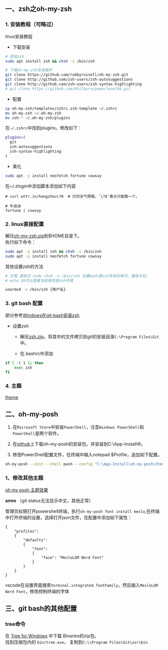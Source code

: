 ## 一、zsh之oh-my-zsh

### 1. 安装教程（可略过）

  linux安装教程

+ 下载安装

```bash
# 安装zsh
sudo apt install zsh && chsh -s /bin/zsh

# 下载oh-my-zsh及其插件
git clone https://github.com/robbyrussell/oh-my-zsh.git
git clone http://github.com/zsh-users/zsh-autosuggestions
git clone http://github.com/zsh-users/zsh-syntax-highlighting
# git clone https://github.com/bhilburn/powerlevel9k.git
```

+ 配置

```bash
cp oh-my-zsh/templates/zshrc.zsh-template ~/.zshrc
mv oh-my-zsh ~/.oh-my-zsh
mv zsh-* ~/.oh-my-zsh/plugins
```

在```~/.zshrc```中找到plugins，修改如下：

```bash
plugins=(
  git
  zsh-autosuggestions
  zsh-syntax-highlighting
)
```

+ 美化

```bash
sudo apt -y install neofetch fortune cowsay
```

  在~/.zlogin中添加脚本添加如下内容

```shell
# curl wttr.in/hangzhou\?0  # 打印天气预报，`\?0`表示只取第一个。

# 牛说诗
fortune | cowsay
```

### 2. linux直接配置

解压[oh-my-zsh.zip](./file/bash/oh-my-zsh.zip)到$HOME目录下。  
执行如下命令：
```bash
sudo apt -y install zsh && chsh -s /bin/zsh
sudo apt -y install neofetch fortune cowsay
```

其他设置zsh的方法

```bash
# 见鬼 遇到过 sudo chsh -s /bin/zsh 设置bash是zsh失败的情况，重启才好。
# echo $0可以查看当前是否是zsh环境

usermod -s /bin/zsh {用户名}
```

### 3. git bash 配置

部分参考[Windows在git-bash安装zsh](https://zhuanlan.zhihu.com/p/544684073)

+ 设置zsh

  + 解压[zsh.zip](./file/bash/zsh-5.9-2-x86_64.pkg.zip)，将其中的文件拷贝到git的安装目录```C:\Program Files\Git```中。

  + 在.bashrc中添加

```bash
if [ -t 1 ]; then
    exec zsh
fi
```

### 4. 主题

[theme](https://github.com/ohmyzsh/ohmyzsh/wiki/themes)

## 二、oh-my-posh


1. 在```Microsoft Store```中安装```PowerShell```，注意```Windows PowerShell```和```PowerShell```是两个软件。

2. 在[github](https://github.com/JanDeDobbeleer/oh-my-posh/releases/)上下载oh-my-posh的安装包，并安装到C:\App-Install中。

3. 修改PowerShell配置文件，在终端中输入notepad $Profile，追加如下配置。

```bash
oh-my-posh --init --shell pwsh --config "C:\App-Install\oh-my-posh\themes\zash.omp.json" | Invoke-Expression
```

### 1、修改其他主题

  [oh my posh 主题效果](https://ohmyposh.dev/docs/themes)

**amro** （git status无法显示中文，其他正常）

管理员权限打开powershell终端，执行```oh-my-posh font install meslo```,在终端中打开终端的设置，选择打开json文件，在配置中添加如下属性：

```
{
    "profiles":
    {
        "defaults":
        {
            "font":
            {
                "face": "MesloLGM Nerd Font"
            }
        }
    }
}
```

  vscode在设置界面搜索```terminal.integrated.fontFamily```，然后输入```MesloLGM Nerd Font```，修改控制终端的字体

## 三、git bash的其他配置

### tree命令

  在 [Tree for Windows](https://gnuwin32.sourceforge.net/packages/tree.htm) 中下载 Binaries的zip包。  
  找到压缩包内的 ```bin/tree.exe```， 复制到```C:\\Program Files\Git\usr\bin```
